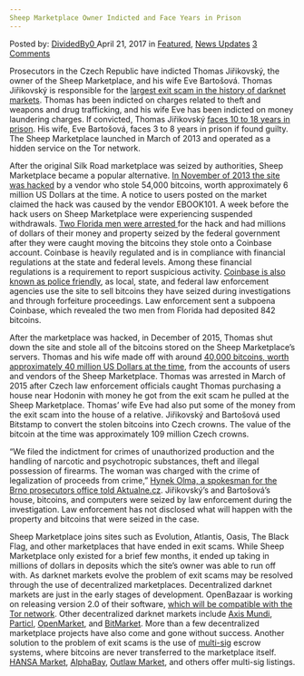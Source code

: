 ```yaml
---
Sheep Marketplace Owner Indicted and Face Years in Prison
---
```

<article class="post-listing post-19309 post type-post status-publish format-standard has-post-thumbnail hentry category-deepdot-news category-news-updates tag-face tag-indicted tag-marketplace tag-owner tag-prison tag-sheep tag-years">
    <div class="post-inner">
        <span>Posted by: <a href="https://www.deepdotweb.com/author/dividedby0/" title="">DividedBy0 </a></span>
    <span>April 21, 2017</span>
    <span>in <a href="https://www.deepdotweb.com/category/deepdot-news/" rel="category tag">Featured</a>, <a href="https://www.deepdotweb.com/category/news-updates/" rel="category tag">News Updates</a></span>
    <span><a href="https://www.deepdotweb.com/2017/04/21/sheep-marketplace-owner-indicted-face-years-prison/#comments">3 Comments</a></span>
    </p>
    <div class="clear"></div>
    <div class="entry">
    <p>Prosecutors in the Czech Republic have indicted Thomas Jiřikovský, the owner of the Sheep Marketplace, and his wife Eve Bartošová. Thomas Jiřikovský is responsible for the <a href="https://www.deepdotweb.com/2013/11/30/sheep-marketplace-scammed-over-40000000-in-the-biggets-darknet-scam-ever/">largest exit scam in the history of darknet markets</a>. Thomas has been indicted on charges related to theft and weapons and drug trafficking, and his wife Eve has been indicted on money laundering charges. If convicted, Thomas Jiřikovský <a href="https://translate.google.com/translate?depth=1&amp;hl=en&amp;ie=UTF8&amp;nv=1&amp;prev=_t&amp;rurl=translate.google.com&amp;sl=cs&amp;sp=nmt4&amp;tl=en&amp;u=https://zpravy.aktualne.cz/domaci/pripad-ukradenych-bitcoinu-za-miliony-jde-k-soudu/r~6c4febcc17a411e7bc55002590604f2e/?redirected=1491218104">faces 10 to 18 years in prison</a>. His wife, Eve Bartošová, faces 3 to 8 years in prison if found guilty. The Sheep Marketplace launched in March of 2013 and operated as a hidden service on the Tor network.</p>
    <p>After the original Silk Road marketplace was seized by authorities, Sheep Marketplace became a popular alternative. <a href="https://www.deepdotweb.com/2013/12/04/uncle-scam-czech-owner-of-sheep-marketplace-working-with-the-fbi/">In November of 2013 the site was hacked</a> by a vendor who stole 54,000 bitcoins, worth approximately 6 million US Dollars at the time. A notice to users posted on the market claimed the hack was caused by the vendor EBOOK101. A week before the hack users on Sheep Marketplace were experiencing suspended withdrawals. <a href="https://www.deepdotweb.com/2016/05/31/2-flaorida-men-tied-to-the-sheep-marketplace-hack-exit-scam/">Two Florida men were arrested </a>for the hack and had millions of dollars of their money and property seized by the federal government after they were caught moving the bitcoins they stole onto a Coinbase account. Coinbase is heavily regulated and is in compliance with financial regulations at the state and federal levels. Among these financial regulations is a requirement to report suspicious activity. <a href="https://www.deepdotweb.com/2017/03/19/police-department-in-illinois-sells-seized-bitcoin-on-coinbase/">Coinbase is also known as police friendly</a>, as local, state, and federal law enforcement agencies use the site to sell bitcoins they have seized during investigations and through forfeiture proceedings. Law enforcement sent a subpoena Coinbase, which revealed the two men from Florida had deposited 842 bitcoins.</p>
    <p>After the marketplace was hacked, in December of 2015, Thomas shut down the site and stole all of the bitcoins stored on the Sheep Marketplace&#8217;s servers. Thomas and his wife made off with around <a href="https://www.deepdotweb.com/2015/03/27/breaking-sheep-marketplace-owner-arrested/">40,000 bitcoins, worth approximately 40 million US Dollars at the time</a>, from the accounts of users and vendors of the Sheep Marketplace. Thomas was arrested in March of 2015 after Czech law enforcement officials caught Thomas purchasing a house near Hodonin with money he got from the exit scam he pulled at the Sheep Marketplace. Thomas&#8217; wife Eve had also put some of the money from the exit scam into the house of a relative. <a id="post-19309-__DdeLink__8_745952503"></a>Jiřikovský and Bartošová used Bitstamp to convert the stolen bitcoins into Czech crowns. The value of the bitcoin at the time was approximately 109 million Czech crowns.</p>
    <p>“We filed the indictment for crimes of unauthorized production and the handling of narcotic and psychotropic substances, theft and illegal possession of firearms. The woman was charged with the crime of legalization of proceeds from crime,” <a href="https://translate.google.com/translate?depth=1&amp;hl=en&amp;ie=UTF8&amp;nv=1&amp;prev=_t&amp;rurl=translate.google.com&amp;sl=cs&amp;sp=nmt4&amp;tl=en&amp;u=https://zpravy.aktualne.cz/domaci/pripad-ukradenych-bitcoinu-za-miliony-jde-k-soudu/r~6c4febcc17a411e7bc55002590604f2e/?redirected=1491218104">Hynek Olma, a spokesman for the Brno prosecutors office told Aktualne.cz</a>. Jiřikovský&#8217;s and Bartošová&#8217;s house, bitcoins, and computers were seized by law enforcement during the investigation. Law enforcement has not disclosed what will happen with the property and bitcoins that were seized in the case.</p>
    <p>Sheep Marketplace joins sites such as Evolution, Atlantis, Oasis, The Black Flag, and other marketplaces that have ended in exit scams. While Sheep Marketplace only existed for a brief few months, it ended up taking in millions of dollars in deposits which the site&#8217;s owner was able to run off with. As darknet markets evolve the problem of exit scams may be resolved through the use of decentralized marketplaces. Decentralized darknet markets are just in the early stages of development. OpenBazaar is working on releasing version 2.0 of their software, <a href="https://www.deepdotweb.com/2017/03/04/openbazaar-finally-integrates-tor/">which will be compatible with the Tor network</a>. Other decentralized darknet markets include <a href="https://six-pack.github.io/Axis-Mundi/">Axis Mundi</a>, <a href="https://particl.io/">Particl</a>, <a href="https://github.com/openmarket/openmarket">OpenMarket</a>, and <a href="https://voluntary.net/bitmarkets/">BitMarket</a>. More than a few decentralized marketplace projects have also come and gone without success. Another solution to the problem of exit scams is the use of <a href="https://www.deepdotweb.com/multisig-guides/">multi-sig</a> escrow systems, where bitcoins are never transferred to the marketplace itself. <a href="https://www.deepdotweb.com/marketplace-directory/listing/hansa-market/">HANSA Market</a>, <a href="http://www.deepdotweb.com/marketplace-directory/listing/alphabay/">AlphaBay</a>, <a href="https://www.deepdotweb.com/marketplace-directory/listing/outlaw-market/">Outlaw Market</a>, and others offer multi-sig listings.</p>
    </div>
    <span style="display:none"><a href="https://www.deepdotweb.com/tag/face/" rel="tag">face</a> <a href="https://www.deepdotweb.com/tag/indicted/" rel="tag">indicted</a> <a href="https://www.deepdotweb.com/tag/marketplace/" rel="tag">marketplace</a> <a href="https://www.deepdotweb.com/tag/owner/" rel="tag">owner</a> <a href="https://www.deepdotweb.com/tag/prison/" rel="tag">prison</a> <a href="https://www.deepdotweb.com/tag/sheep/" rel="tag">sheep</a> <a href="https://www.deepdotweb.com/tag/years/" rel="tag">years</a></span> <span style="display:none" class="updated">2017-04-21</span>
    <div style="display:none" class="vcard author" itemprop="author" itemscope itemtype="http://schema.org/Person"><strong class="fn" itemprop="name"><a href="https://www.deepdotweb.com/author/dividedby0/" title="Posts by DividedBy0" rel="author">DividedBy0</a></strong></div>
    </div>
</article>

